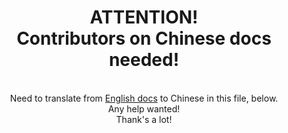 <div align="center"><h1>ATTENTION!<br>
Contributors on Chinese docs needed!</h1><br>
Need to translate from <a href="../../README.md">English docs</a> to Chinese in this file, below.<br>
Any help wanted!<br>
Thank's a lot!</div>
